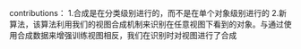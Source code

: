 contributions：
1.合成是在分类级别进行的，而不是在单个对象级别进行的
2.新算法，该算法利用我们的视图合成机制来识别在任意视图下看到的对象。与通过使用合成数据来增强训练视图相反，我们在识别时对视图进行了合成




